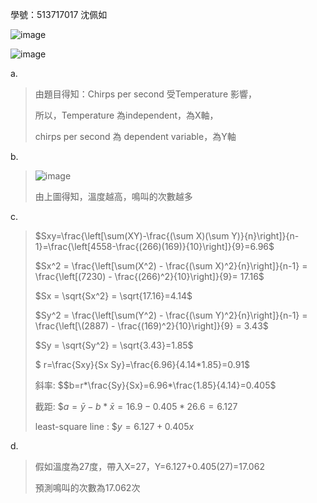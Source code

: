 學號：513717017 沈佩如

![image](https://github.com/user-attachments/assets/2c672d85-e6c0-414c-821f-839a7f2cbed9)

![image](https://github.com/user-attachments/assets/e20ce076-1602-408e-9bb2-339f121f1cb7)

a.

>由題目得知：Chirps per second 受Temperature 影響，
>
>所以，Temperature 為independent，為X軸，
>
>chirps per second 為 dependent variable，為Y軸
>
b.

>![image](https://github.com/user-attachments/assets/350db1cb-0b45-4d54-b470-26b361d33bcb)
>
>由上圖得知，溫度越高，鳴叫的次數越多
>
c.

>$Sxy=\frac{\left[\sum(XY)-\frac{(\sum X)(\sum Y)}{n}\right]}{n-1}=\frac{\left[4558-\frac{(266)(169)}{10}\right]}{9}=6.96$
>
>$Sx^2 = \frac{\left[\sum(X^2) - \frac{(\sum X)^2}{n}\right]}{n-1} =  \frac{\left[(7230) - \frac{(266)^2}{10}\right]}{9}= 17.16$
>
>$Sx = \sqrt{Sx^2} = \sqrt{17.16}=4.14$
>
>$Sy^2 = \frac{\left[\sum(Y^2) - \frac{(\sum Y)^2}{n}\right]}{n-1}  = \frac{\left[\(2887) - \frac{(169)^2}{10}\right]}{9} = 3.43$
>
>$Sy = \sqrt{Sy^2} = \sqrt{3.43}=1.85$
>
>$ r=\frac{Sxy}{Sx Sy}=\frac{6.96}{4.14*1.85}=0.91$
>
>斜率: $$b=r*\frac{Sy}{Sx}=6.96*\frac{1.85}{4.14}=0.405$  
>
>截距: $$a=\bar{y}-b*\bar{x}=16.9-0.405*26.6=6.127$
>
>least-square line : $$y=6.127+0.405x$
>
d.

>假如溫度為27度，帶入X=27，Y=6.127+0.405(27)=17.062
>
>預測鳴叫的次數為17.062次
